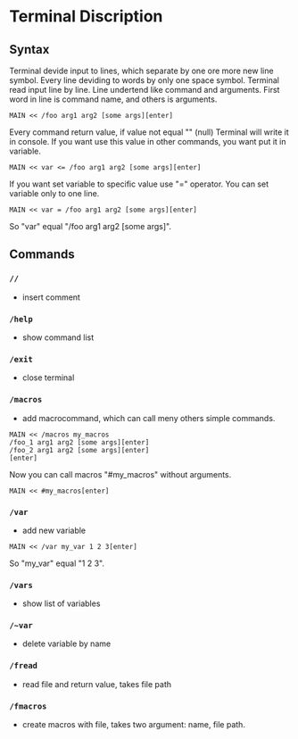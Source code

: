 # Terminal Discription

## Syntax
Terminal devide input to lines, which separate by one ore more new line symbol.
Every line deviding to words by only one space symbol.
Terminal read input line by line. Line undertend like command and arguments.
First word in line is command name, and others is arguments.

```MAIN << /foo arg1 arg2 [some args][enter]```

Every command return value, if value not equal "" (null) Terminal will write it in console.
If you want use this value in other commands, you want put it in variable.

```MAIN << var <= /foo arg1 arg2 [some args][enter]```

If you want set variable to specific value use "=" operator.
You can set variable only to one line.

```MAIN << var = /foo arg1 arg2 [some args][enter]```

So "var" equal "/foo arg1 arg2 [some args]".

## Commands
### ```//```
- insert comment
    
### ```/help```
- show command list

### ```/exit```
- close terminal
   
### ```/macros```
- add macrocommand, which can call meny others simple commands.
   
```
MAIN << /macros my_macros
/foo_1 arg1 arg2 [some args][enter]
/foo_2 arg1 arg2 [some args][enter]
[enter]
```
Now you can call macros "#my_macros" without arguments.

```MAIN << #my_macros[enter]```

### ```/var```
- add new variable

```MAIN << /var my_var 1 2 3[enter]```

So "my_var" equal "1 2 3".
   
### ```/vars```
- show list of variables
   
### ```/~var```
- delete variable by name
   
### ```/fread```
- read file and return value, takes file path
   
### ```/fmacros```
- create macros with file, takes two argument: name, file path.
